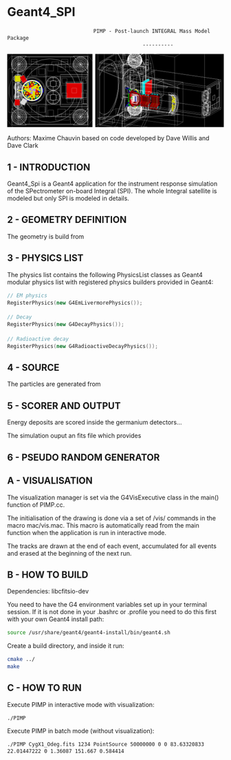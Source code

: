 # Geant4_SPI

                                PIMP - Post-launch INTEGRAL Mass Model Package
                                                ----------
![PIMP](top_side_view.png)

Authors: Maxime Chauvin
based on code developed by Dave Willis and Dave Clark

## 1 - INTRODUCTION

Geant4_Spi is a Geant4 application for the instrument response simulation of 
the SPectrometer on-board Integral (SPI). The whole Integral satellite is 
modeled but only SPI is modeled in details.

## 2 - GEOMETRY DEFINITION

The geometry is build from 

## 3 - PHYSICS LIST

The physics list contains the following PhysicsList classes as Geant4 
modular physics list with registered physics builders provided in Geant4:
```c++
// EM physics
RegisterPhysics(new G4EmLivermorePhysics());

// Decay
RegisterPhysics(new G4DecayPhysics());

// Radioactive decay
RegisterPhysics(new G4RadioactiveDecayPhysics());
```

## 4 - SOURCE

The particles are generated from 

## 5 - SCORER AND OUTPUT

Energy deposits are scored inside the germanium detectors...

The simulation ouput an fits file which provides 

## 6 - PSEUDO RANDOM GENERATOR


## A - VISUALISATION

The visualization manager is set via the G4VisExecutive class in the main() 
function of PIMP.cc.

The initialisation of the drawing is done via a set of /vis/ commands in the 
macro mac/vis.mac. This macro is automatically read from the main function when 
the application is run in interactive mode.

The tracks are drawn at the end of each event, accumulated for 
all events and erased at the beginning of the next run.

## B - HOW TO BUILD

Dependencies: libcfitsio-dev

You need to have the G4 environment variables set up in your terminal session. 
If it is not done in your .bashrc or .profile you need to do this first 
with your own Geant4 install path:
```bash
source /usr/share/geant4/geant4-install/bin/geant4.sh
```
Create a build directory, and inside it run:
```bash
cmake ../
make
```

## C - HOW TO RUN

Execute PIMP in interactive mode with visualization:
```
./PIMP
```

Execute PIMP in batch mode (without visualization):
```
./PIMP CygX1_Odeg.fits 1234 PointSource 50000000 0 0 83.63320833 22.01447222 0 1.36087 151.667 0.584414
```

